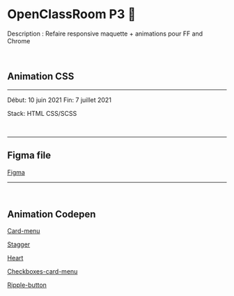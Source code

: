 # OpenClassRoom P3 🚀

Description : Refaire responsive maquette + animations pour FF and Chrome

</br>

## Animation CSS

---

Début: 10 juin 2021
Fin: 7 juillet 2021

Stack: HTML CSS/SCSS

</br>

---

## Figma file

[Figma](https://www.figma.com/file/YlTIS3UwsuuFqttP2WQcEt/ohmyfood?node-id=0%3A1)

---

</br>

## Animation Codepen

[Card-menu](https://codepen.io/kirdesmf/pen/QWpYOGa)

[Stagger](https://codepen.io/kirdesmf/pen/zYZyrqo)

[Heart](https://codepen.io/kirdesmf/pen/bGqONzd)

[Checkboxes-card-menu](https://codepen.io/kirdesmf/pen/oNZJbPM)

[Ripple-button](https://codepen.io/kirdesmf/pen/WNpLQbz)
